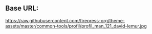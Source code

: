 ## Base URL:
https://raw.githubusercontent.com/firepress-org/theme-assets/master/common-tools/profil/profil_man_121_david-lemur.jpg
